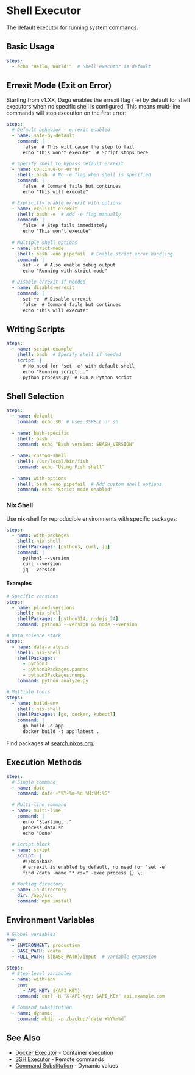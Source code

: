 # Shell Executor

The default executor for running system commands.

## Basic Usage

```yaml
steps:
  - echo "Hello, World!"  # Shell executor is default
```

## Errexit Mode (Exit on Error)

Starting from v1.XX, Dagu enables the errexit flag (`-e`) by default for shell executors when no specific shell is configured. This means multi-line commands will stop execution on the first error:

```yaml
steps:
  # Default behavior - errexit enabled
  - name: safe-by-default
    command: |
      false  # This will cause the step to fail
      echo "This won't execute"  # Script stops here

  # Specify shell to bypass default errexit
  - name: continue-on-error
    shell: bash  # No -e flag when shell is specified
    command: |
      false  # Command fails but continues
      echo "This will execute"

  # Explicitly enable errexit with options
  - name: explicit-errexit
    shell: bash -e  # Add -e flag manually
    command: |
      false  # Step fails immediately
      echo "This won't execute"
      
  # Multiple shell options
  - name: strict-mode
    shell: bash -euo pipefail  # Enable strict error handling
    command: |
      set -x  # Also enable debug output
      echo "Running with strict mode"

  # Disable errexit if needed
  - name: disable-errexit
    command: |
      set +e  # Disable errexit
      false  # Command fails but continues
      echo "This will execute"
```

## Writing Scripts

```yaml
steps:
  - name: script-example
    shell: bash  # Specify shell if needed
    script: |
      # No need for 'set -e' with default shell
      echo "Running script..."
      python process.py  # Run a Python script
```

## Shell Selection

```yaml
steps:
  - name: default
    command: echo $0  # Uses $SHELL or sh
    
  - name: bash-specific
    shell: bash
    command: echo "Bash version: $BASH_VERSION"
    
  - name: custom-shell
    shell: /usr/local/bin/fish
    command: echo "Using Fish shell"
    
  - name: with-options
    shell: bash -euo pipefail  # Add custom shell options
    command: echo "Strict mode enabled"
```

### Nix Shell

Use nix-shell for reproducible environments with specific packages:

```yaml
steps:
  - name: with-packages
    shell: nix-shell
    shellPackages: [python3, curl, jq]
    command: |
      python3 --version
      curl --version
      jq --version
```

#### Examples

```yaml
# Specific versions
steps:
  - name: pinned-versions
    shell: nix-shell
    shellPackages: [python314, nodejs_24]
    command: python3 --version && node --version

# Data science stack
steps:
  - name: data-analysis
    shell: nix-shell
    shellPackages:
      - python3
      - python3Packages.pandas
      - python3Packages.numpy
    command: python analyze.py

# Multiple tools
steps:
  - name: build-env
    shell: nix-shell
    shellPackages: [go, docker, kubectl]
    command: |
      go build -o app
      docker build -t app:latest .
```

Find packages at [search.nixos.org](https://search.nixos.org/packages).

## Execution Methods

```yaml
steps:
  # Single command
  - name: date
    command: date +"%Y-%m-%d %H:%M:%S"
    
  # Multi-line command
  - name: multi-line
    command: |
      echo "Starting..."
      process_data.sh
      echo "Done"
      
  # Script block
  - name: script
    script: |
      #!/bin/bash
      # errexit is enabled by default, no need for 'set -e'
      find /data -name "*.csv" -exec process {} \;
      
  # Working directory
  - name: in-directory
    dir: /app/src
    command: npm install
```

## Environment Variables

```yaml
# Global variables
env:
  - ENVIRONMENT: production
  - BASE_PATH: /data
  - FULL_PATH: ${BASE_PATH}/input  # Variable expansion

steps:
  # Step-level variables
  - name: with-env
    env:
      - API_KEY: ${API_KEY}
    command: curl -H "X-API-Key: $API_KEY" api.example.com
    
  # Command substitution
  - name: dynamic
    command: mkdir -p /backup/`date +%Y%m%d`
```

## See Also

- [Docker Executor](/features/executors/docker) - Container execution
- [SSH Executor](/features/executors/ssh) - Remote commands
- [Command Substitution](/writing-workflows/data-variables#command-substitution) - Dynamic values
